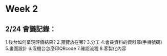 # Week 2

## 2/24 會議記錄：
1.後台如何呈現評價結果?
2.預覽放在哪?
3.分工
4.會員資料的資料庫(手機號碼)
5.畫面設計
6.沒機台怎麼印QRcode 
7.確認流程
8.客製化內容


